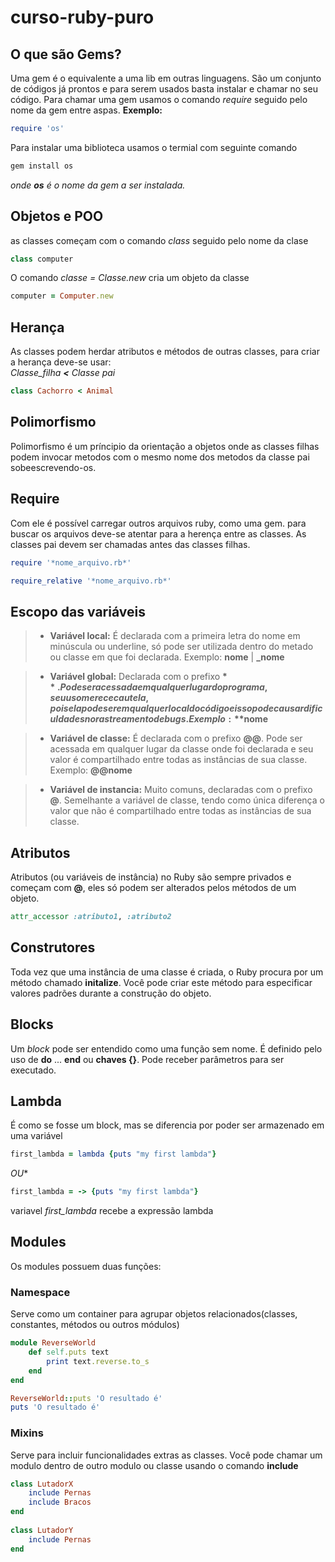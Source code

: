 # curso-ruby-puro

## O que são Gems?
Uma gem é o equivalente a uma lib em outras linguagens. São um conjunto de códigos já prontos e para serem usados basta instalar e chamar no seu código. 
Para chamar uma gem usamos o comando *require* seguido pelo nome da gem entre aspas.
**Exemplo:**

~~~ruby
require 'os'
~~~
Para instalar uma biblioteca usamos o termial com seguinte comando
~~~ruby
gem install os
~~~
*onde **os** é o nome da gem a ser instalada.*

## Objetos e POO
as classes começam com o comando *class* seguido pelo nome da clase

~~~ruby
class computer
~~~

O comando *classe = Classe.new* cria um objeto da classe

~~~ruby
computer = Computer.new
~~~

## Herança
As classes podem herdar atributos e métodos de outras classes, para criar a herança deve-se usar:  
*Classe_filha **<** Classe pai*

~~~ruby
class Cachorro < Animal
~~~

## Polimorfismo
Polimorfismo é um príncipio da orientação a objetos onde as classes filhas podem invocar metodos com o mesmo nome dos metodos da classe pai sobeescrevendo-os.

## Require
Com ele é possível carregar outros arquivos ruby, como uma gem.
para buscar os arquivos deve-se atentar para a herença entre as classes. As classes pai devem ser chamadas antes das classes filhas.

~~~ruby
require '*nome_arquivo.rb*'
~~~
~~~ruby
require_relative '*nome_arquivo.rb*'
~~~

## Escopo das variáveis

>- **Variável local:** É declarada com a primeira letra do nome em minúscula ou underline, só pode ser utilizada dentro do metado ou classe em que foi declarada. Exemplo: **nome** | **_nome**

>- **Variável global:** Declarada com o prefixo **$**. Pode ser acessada em qualquer lugar do programa, seu uso merece cautela, pois ela pode ser em qualquer local do código e isso pode causar dificuldades no rastreamento de bugs. Exemplo: **$nome**

>- **Variável de classe:** É declarada com o prefixo **@@**. Pode ser acessada em qualquer lugar da classe onde foi declarada e seu valor é compartilhado entre todas as instâncias de sua classe. Exemplo: **@@nome**

>- **Variável de instancia:** Muito comuns, declaradas com o prefixo **@**. Semelhante a variável de classe, tendo como única diferença o valor que não é compartilhado entre todas as instâncias de sua classe.

## Atributos
Atributos (ou variáveis de instância) no Ruby são sempre privados e começam com **@**, eles só podem ser alterados pelos métodos de um objeto.
~~~ruby
attr_accessor :atributo1, :atributo2
~~~

## Construtores
Toda vez que uma instância de uma classe é criada, o Ruby procura por um método chamado **initalize**.
Você pode criar este método para especificar valores padrões durante a construção do objeto.

## Blocks
Um *block* pode ser entendido como uma função sem nome. É definido pelo uso de **do** ... **end** ou **chaves {}**. Pode receber parâmetros para ser executado.

## Lambda
É como se fosse um block, mas se diferencia por poder ser armazenado em uma variável

~~~ruby
first_lambda = lambda {puts "my first lambda"}
~~~
*OU**
~~~ruby
first_lambda = -> {puts "my first lambda"}
~~~

variavel *first_lambda* recebe a expressão lambda

## Modules
Os modules possuem duas funções:

### Namespace
Serve como um container para agrupar objetos relacionados(classes, constantes, métodos ou outros módulos)
~~~ruby
module ReverseWorld
    def self.puts text
        print text.reverse.to_s
    end
end

ReverseWorld::puts 'O resultado é'
puts 'O resultado é'
~~~

### Mixins
Serve para incluir funcionalidades extras as classes. Você pode chamar um modulo dentro de outro modulo ou classe usando o comando **include**

~~~ruby
class LutadorX
    include Pernas
    include Bracos
end
 
class LutadorY
    include Pernas
end
~~~